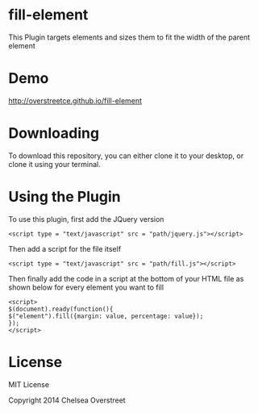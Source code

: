 fill-element
============

This Plugin targets elements and sizes them to fit the width of the parent element

Demo
=====

http://overstreetce.github.io/fill-element

Downloading
============

To download this repository, you can either clone it to your desktop, or clone it using your terminal.

Using the Plugin
=================

To use this plugin, first add the JQuery version

    <script type = "text/javascript" src = "path/jquery.js"></script>

Then add a script for the file itself


    <script type = "text/javascript" src = "path/fill.js"></script>


Then finally add the code in a script at the bottom of your HTML file as shown below for every element you want to fill


    <script>
    $(document).ready(function(){
    $("element").fill({margin: value, percentage: value});
    });
    </script>

License
========

MIT License 

Copyright 2014 Chelsea Overstreet

